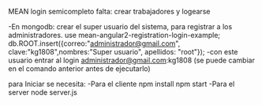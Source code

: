 MEAN login semicompleto falta: crear trabajadores y logearse

-En mongodb: crear el super usuario del sistema, para registrar a los administradores.
use mean-angular2-registration-login-example;
db.ROOT.insert({correo:"administrador@gmail.com", clave:"kg1808",nombres:"Super usuario", apellidos: "root"});
-con este usuario entrar al login administrador@gmail.com:kg1808 (se puede cambiar en el comando anterior antes de ejecutarlo)

para Iniciar se necesita:
-Para el cliente
npm install 
npm start 
-Para el server
node server.js 


